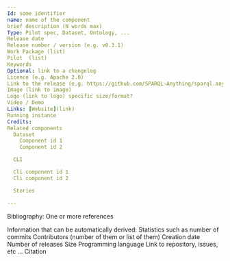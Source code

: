 ```yaml
---
Id: some identifier 
name: name of the component  
brief description (N words max) 
Type: Pilot spec, Dataset, Ontology, ... 
Release date 
Release number / version (e.g. v0.3.1) 
Work Package (list) 
Pilot  (list) 
Keywords  
Optional: link to a changelog 
Licence (e.g. Apache 2.0) 
Link to the release (e.g. https://github.com/SPARQL-Anything/sparql.anything/releases/tag/v0.3.1) 
Image (link to image) 
Logo (link to logo) specific size/format? 
Video / Demo 
Links: [Website](link) 
Running instance 
Credits: 
Related components  
  Dataset 
    Component id 1 
    Component id 2 

  CLI 

  Cli component id 1 
  Cli component id 2 

  Stories 

--- 
```


Bibliography: One or more references 

Information that can be automatically derived: 
Statistics such as number of commits 
Contributors (number of them or list of them) 
Creation date 
Number of releases 
Size 
Programming language 
Link to repository, issues, etc … 
Citation 
